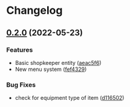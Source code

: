 # Changelog

## [0.2.0](https://github.com/tigwyk/EscapeFromRoguelikes/compare/v0.1.20...v0.2.0) (2022-05-23)


### Features

* Basic shopkeeper entity ([aeac5f6](https://github.com/tigwyk/EscapeFromRoguelikes/commit/aeac5f60cbc0a636fbef2da93f358d1a35522017))
* New menu system ([fef4329](https://github.com/tigwyk/EscapeFromRoguelikes/commit/fef4329ce15927683b75ad3f33d66565c956aad9))


### Bug Fixes

* check for equipment type of item ([d116502](https://github.com/tigwyk/EscapeFromRoguelikes/commit/d116502a69c3631ad978caf26747ea1aa529d4a8))
